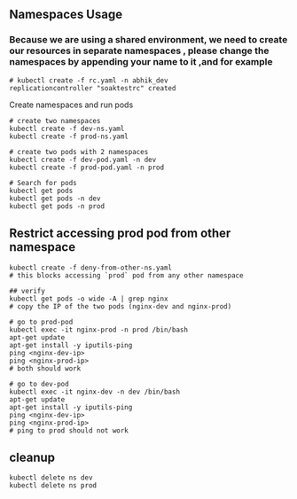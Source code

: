 ## Namespaces Usage

### Because we are using a shared environment, we need to create our resources in separate namespaces , please change the namespaces by appending your name to it <myname-dev>,and <myname-prod> for example 
```
# kubectl create -f rc.yaml -n abhik_dev
replicationcontroller "soaktestrc" created
```

Create namespaces and run pods

```
# create two namespaces
kubectl create -f dev-ns.yaml
kubectl create -f prod-ns.yaml

# create two pods with 2 namespaces
kubectl create -f dev-pod.yaml -n dev
kubectl create -f prod-pod.yaml -n prod

# Search for pods
kubectl get pods
kubectl get pods -n dev
kubectl get pods -n prod

```


## Restrict accessing prod pod from other namespace

```
kubectl create -f deny-from-other-ns.yaml
# this blocks accessing `prod` pod from any other namespace

## verify
kubectl get pods -o wide -A | grep nginx
# copy the IP of the two pods (nginx-dev and nginx-prod)

# go to prod-pod
kubectl exec -it nginx-prod -n prod /bin/bash
apt-get update
apt-get install -y iputils-ping
ping <nginx-dev-ip>
ping <nginx-prod-ip>
# both should work

# go to dev-pod
kubectl exec -it nginx-dev -n dev /bin/bash
apt-get update
apt-get install -y iputils-ping
ping <nginx-dev-ip>
ping <nginx-prod-ip>
# ping to prod should not work
```

## cleanup

```
kubectl delete ns dev
kubectl delete ns prod
```



